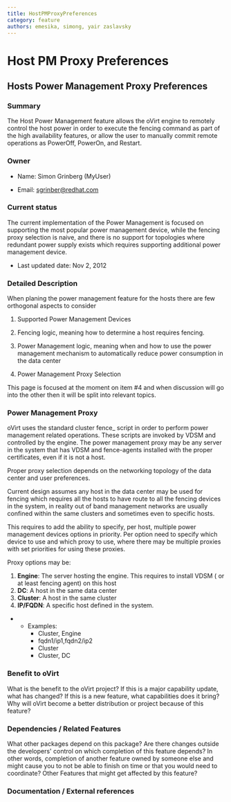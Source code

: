 ```yaml
---
title: HostPMProxyPreferences
category: feature
authors: emesika, simong, yair zaslavsky
---
```


# Host PM Proxy Preferences

## Hosts Power Management Proxy Preferences

### Summary

The Host Power Management feature allows the oVirt engine to remotely control the host power in order to execute the fencing command as part of the high availability features, or allow the user to manually commit remote operations as PowerOff, PowerOn, and Restart.

### Owner

*   Name: Simon Grinberg (MyUser)

<!-- -->

*   Email: sgrinber@redhat.com

### Current status

The current implementation of the Power Management is focused on supporting the most popular power management device, while the fencing proxy selection is naive, and there is no support for topologies where redundant power supply exists which requires supporting additional power management device.

*   Last updated date: Nov 2, 2012

### Detailed Description

When planing the power management feature for the hosts there are few orthogonal aspects to consider

1. Supported Power Management Devices

2. Fencing logic, meaning how to determine a host requires fencing.

3. Power Management logic, meaning when and how to use the power management mechanism to automatically reduce power consumption in the data center

4. Power Management Proxy Selection

This page is focused at the moment on item #4 and when discussion will go into the other then it will be split into relevant topics.

### Power Management Proxy

oVirt uses the standard cluster fence_<device> script in order to perform power management related operations. These scripts are invoked by VDSM and controlled by the engine. The power management proxy may be any server in the system that has VDSM and fence-agents installed with the proper certificates, even if it is not a host.

Proper proxy selection depends on the networking topology of the data center and user preferences.

Current design assumes any host in the data center may be used for fencing which requires all the hosts to have route to all the fencing devices in the system, in reality out of band management networks are usually confined within the same clusters and sometimes even to specific hosts.

This requires to add the ability to specify, per host, multiple power management devices options in priority. Per option need to specify which device to use and which proxy to use, where there may be multiple proxies with set priorities for using these proxies.

Proxy options may be:

1.  **Engine**: The server hosting the engine. This requires to install VDSM ( or at least fencing agent) on this host
2.  **DC**: A host in the same data center
3.  **Cluster**: A host in the same cluster
4.  **IP/FQDN**: A specific host defined in the system.

*   -   Examples:
        -   Cluster, Engine
        -   fqdn1/ip1,fqdn2/ip2
        -   Cluster
        -   Cluster, DC

### Benefit to oVirt

What is the benefit to the oVirt project? If this is a major capability update, what has changed? If this is a new feature, what capabilities does it bring? Why will oVirt become a better distribution or project because of this feature?

### Dependencies / Related Features

What other packages depend on this package? Are there changes outside the developers' control on which completion of this feature depends? In other words, completion of another feature owned by someone else and might cause you to not be able to finish on time or that you would need to coordinate? Other Features that might get affected by this feature?

### Documentation / External references




